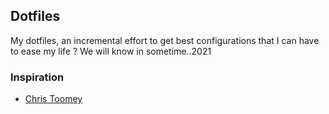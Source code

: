 ##  Dotfiles

My dotfiles, an incremental effort to get best configurations that I can have to ease my life ? We will know in sometime..2021 

### Inspiration

- [Chris Toomey](https://github.com/christoomey/dotfiles)


